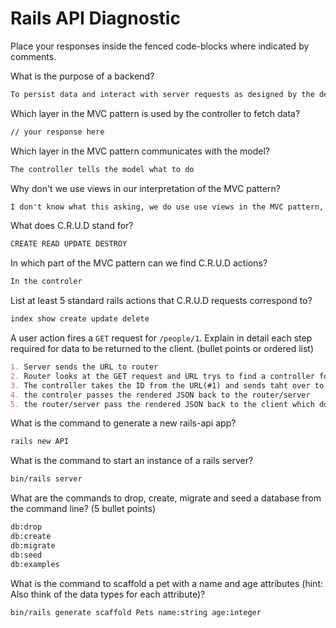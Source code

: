 # Rails API Diagnostic

Place your responses inside the fenced code-blocks where indicated by comments.

What is the purpose of a backend?

```md
To persist data and interact with server requests as designed by the devolper
```

Which layer in the MVC pattern is used by the controller to fetch data?

```md
// your response here
```

Which layer in the MVC pattern communicates with the model?

```md
The controller tells the model what to do
```

Why don't we use views in our interpretation of the MVC pattern?

```md
I don't know what this asking, we do use use views in the MVC pattern, its the V.
```

What does C.R.U.D stand for?

```md
CREATE READ UPDATE DESTROY
```

In which part of the MVC pattern can we find C.R.U.D actions?

```md
In the controler
```

List at least 5 standard rails actions that C.R.U.D requests correspond to?

```md
index show create update delete
```

A user action fires a `GET` request for `/people/1`. Explain in detail each step
required for data to be returned to the client. (bullet points or ordered list)

```md
1. Server sends the URL to router
2. Router looks at the GET request and URL trys to find a controller for people to determin what the GET is for
3. The controller takes the ID from the URL(#1) and sends taht over to model to ask it to create a view of the person with ID #1 by rendering some JSON based on the parameters
4. the controler passes the rendered JSON back to the router/server
5. the router/server pass the rendered JSON back to the client which does what it wsa programed to with that JSON.
```

What is the command to generate a new rails-api app?

```bash
rails new API
```

What is the command to start an instance of a rails server?

```bash
bin/rails server
```

What are the commands to drop, create, migrate and seed a database from the command
line? (5 bullet points)

```bash
db:drop
db:create
db:migrate
db:seed
db:examples
```

What is the command to scaffold a pet with a name and age attributes (hint:
Also think of the data types for each attribute)?

```bash
bin/rails generate scaffold Pets name:string age:integer
```

